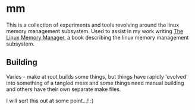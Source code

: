 # mm

This is a collection of experiments and tools revolving around the linux memory
management subsystem. Used to assist in my work writing [The Linux Memory
Manager](https://linuxmemory.org), a book describing the linux memory management
subsystem.

## Building

Varies - make at root builds some things, but things have rapidly 'evolved' into
something of a tangled mess and some things need manual building and others have
their own separate make files.

I will sort this out at some point...! :)
